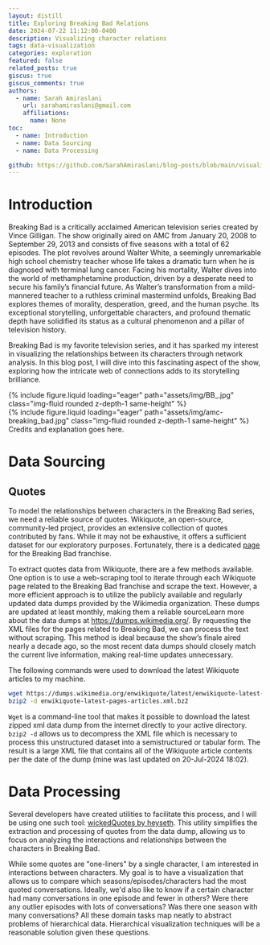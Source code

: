```yaml
---
layout: distill
title: Exploring Breaking Bad Relations
date: 2024-07-22 11:12:00-0400
description: Visualizing character relations
tags: data-visualization
categories: exploration
featured: false
related_posts: true
giscus: true
giscus_comments: true
authors:
  - name: Sarah Amiraslani
    url: sarahamiraslani@gmail.com
    affiliations:
      name: None
toc:
  - name: Introduction
  - name: Data Sourcing
  - name: Data Processing

github: https://github.com/SarahAmiraslani/blog-posts/blob/main/visualization/breaking_bad.ipynb
---
```


# Introduction

Breaking Bad is a critically acclaimed American television series created by Vince Gilligan. The show originally aired on AMC from January 20, 2008 to September 29, 2013 and consists of five seasons with a total of 62 episodes. The plot revolves around Walter White, a seemingly unremarkable high school chemistry teacher whose life takes a dramatic turn when he is diagnosed with terminal lung cancer. Facing his mortality, Walter dives into the world of methamphetamine production, driven by a desperate need to secure his family’s financial future. As Walter’s transformation from a mild-mannered teacher to a ruthless criminal mastermind unfolds, Breaking Bad explores themes of morality, desperation, greed, and the human psyche. Its exceptional storytelling, unforgettable characters, and profound thematic depth have solidified its status as a cultural phenomenon and a pillar of television history.

Breaking Bad is my favorite television series, and it has sparked my interest in visualizing the relationships between its characters through network analysis. In this blog post, I will dive into this fascinating aspect of the show, exploring how the intricate web of connections adds to its storytelling brilliance.

<div class="row mt-3">
    <div class="col-sm mt-3 mt-md-0">
        {% include figure.liquid loading="eager" path="assets/img/BB_.jpg" class="img-fluid rounded z-depth-1 same-height" %}
    </div>
    <div class="col-sm mt-3 mt-md-0">
        {% include figure.liquid loading="eager" path="assets/img/amc-breaking_bad.jpg" class="img-fluid rounded z-depth-1 same-height" %}
    </div>
</div>
<div class="caption">
Credits and explanation goes here.
</div>

# Data Sourcing

## Quotes

To model the relationships between characters in the Breaking Bad series, we need a reliable source of quotes. Wikiquote, an open-source, community-led project, provides an extensive collection of quotes contributed by fans. While it may not be exhaustive, it offers a sufficient dataset for our exploratory purposes. Fortunately, there is a dedicated [page](https://en.wikiquote.org/wiki/Breaking_Bad) for the Breaking Bad franchise.

To extract quotes data from Wikiquote, there are a few methods available. One option is to use a web-scraping tool to iterate through each Wikiquote page related to the Breaking Bad franchise and scrape the text. However, a more efficient approach is to utilize the publicly available and regularly updated data dumps provided by the Wikimedia organization. These dumps are updated at least monthly, making them a reliable source<d-footnote>Learn more about the data dumps at https://dumps.wikimedia.org/</d-footnote>. By requesting the XML files for the pages related to Breaking Bad, we can process the text without scraping. This method is ideal because the show’s finale aired nearly a decade ago, so the most recent data dumps should closely match the current live information, making real-time updates unnecessary.

The following commands were used to download the latest Wikiquote articles to my machine.

```bash
wget https://dumps.wikimedia.org/enwikiquote/latest/enwikiquote-latest-pages-articles.xml.bz2
bzip2 -d enwikiquote-latest-pages-articles.xml.bz2
```

`Wget` is a command-line tool that makes it possible to download the latest zipped xml data dump from the internet directly to your active directory. `bzip2 -d` allows us to decompress the XML file which is necessary to process this unstructured dataset into a semistructured or tabular form. The result is a large XML file that contains all of the Wikiquote article contents per the date of the dump (mine was last updated on 20-Jul-2024 18:02).

# Data Processing

Several developers have created utilities to facilitate this process, and I will be using one such tool: [wickedQuotes by heyseth](https://github.com/heyseth/wickedQuotes). This utility simplifies the extraction and processing of quotes from the data dump, allowing us to focus on analyzing the interactions and relationships between the characters in Breaking Bad.

While some quotes are "one-liners" by a single character, I am interested in interactions between characters. My goal is to have a visualization that allows us to compare which seasons/episodes/characters had the most quoted conversations. Ideally, we'd also like to know if a certain character had many conversations in one episode and fewer in others? Were there any outlier episodes with lots of conversations? Was there one season with many conversations? All these domain tasks map neatly to abstract problems of hierarchical data. Hierarchical visualization techniques will be a reasonable solution given these questions.

